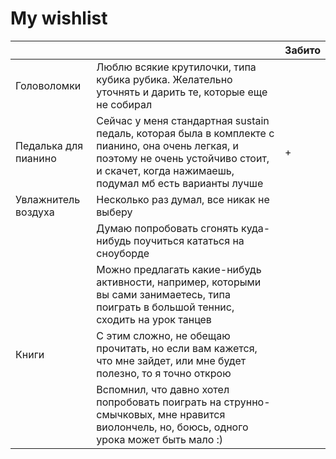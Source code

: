 # My wishlist

| | | Забито |
| --- | --- | --- |
| Головоломки | Люблю всякие крутилочки, типа кубика рубика. Желательно уточнять и дарить те, которые еще не собирал | |
| Педалька для пианино | Сейчас у меня стандартная sustain педаль, которая была в комплекте с пианино, она очень легкая, и поэтому не очень устойчиво стоит, и скачет, когда нажимаешь, подумал мб есть варианты лучше | + |
| Увлажнитель воздуха | Несколько раз думал, все никак не выберу | |
| | Думаю попробовать сгонять куда-нибудь поучиться кататься на сноуборде | |
| | Можно предлагать какие-нибудь активности, например, которыми вы сами занимаетесь, типа поиграть в большой теннис, сходить на урок танцев | |
| Книги | С этим сложно, не обещаю прочитать, но если вам кажется, что мне зайдет, или мне будет полезно, то я точно открою | |
| | Вспомнил, что давно хотел попробовать поиграть на струнно-смычковых, мне нравится виолончель, но, боюсь, одного урока может быть мало :) | | 
